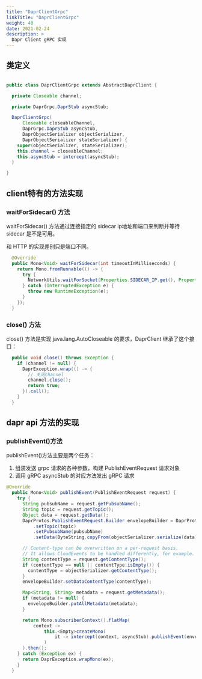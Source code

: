 ```yaml
---
title: "DaprClientGrpc"
linkTitle: "DaprClientGrpc"
weight: 40
date: 2021-02-24
description: >
  Dapr Client gRPC 实现
---
```


## 类定义

```java

public class DaprClientGrpc extends AbstractDaprClient {

  private Closeable channel;

  private DaprGrpc.DaprStub asyncStub;

  DaprClientGrpc(
      Closeable closeableChannel,
      DaprGrpc.DaprStub asyncStub,
      DaprObjectSerializer objectSerializer,
      DaprObjectSerializer stateSerializer) {
    super(objectSerializer, stateSerializer);
    this.channel = closeableChannel;
    this.asyncStub = intercept(asyncStub);
  }

}
```

## client特有的方法实现

### waitForSidecar() 方法

waitForSidecar() 方法通过连接指定的 sidecar ip地址和端口来判断并等待 sidecar 是不是可用。

和 HTTP 的实现差别只是端口不同。

```java
  @Override
  public Mono<Void> waitForSidecar(int timeoutInMilliseconds) {
    return Mono.fromRunnable(() -> {
      try {
        NetworkUtils.waitForSocket(Properties.SIDECAR_IP.get(), Properties.GRPC_PORT.get(), timeoutInMilliseconds);
      } catch (InterruptedException e) {
        throw new RuntimeException(e);
      }
    });
  }
```

### close() 方法

close() 方法是实现 java.lang.AutoCloseable 的要求，DaprClient 继承了这个接口：

```java
  public void close() throws Exception {
    if (channel != null) {
      DaprException.wrap(() -> {
        // 关闭channel
        channel.close();
        return true;
      }).call();
    }
  }
```


## dapr api 方法的实现

### publishEvent()方法 

publishEvent()方法主要是两个任务：

1. 组装发送 grpc 请求的各种参数，构建 PublishEventRequest 请求对象
2. 调用 gRPC asyncStub 的对应方法发出 gRPC 请求

```java
@Override
  public Mono<Void> publishEvent(PublishEventRequest request) {
    try {
      String pubsubName = request.getPubsubName();
      String topic = request.getTopic();
      Object data = request.getData();
      DaprProtos.PublishEventRequest.Builder envelopeBuilder = DaprProtos.PublishEventRequest.newBuilder()
          .setTopic(topic)
          .setPubsubName(pubsubName)
          .setData(ByteString.copyFrom(objectSerializer.serialize(data)));

      // Content-type can be overwritten on a per-request basis.
      // It allows CloudEvents to be handled differently, for example.
      String contentType = request.getContentType();
      if (contentType == null || contentType.isEmpty()) {
        contentType = objectSerializer.getContentType();
      }
      envelopeBuilder.setDataContentType(contentType);

      Map<String, String> metadata = request.getMetadata();
      if (metadata != null) {
        envelopeBuilder.putAllMetadata(metadata);
      }

      return Mono.subscriberContext().flatMap(
          context ->
              this.<Empty>createMono(
                  it -> intercept(context, asyncStub).publishEvent(envelopeBuilder.build(), it)
              )
      ).then();
    } catch (Exception ex) {
      return DaprException.wrapMono(ex);
    }
  }
```